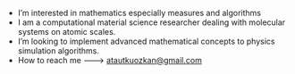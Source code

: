 
- I’m interested in mathematics especially measures and algorithms
- I am a computational material science researcher dealing with molecular systems on atomic scales.
- I’m looking to implement advanced mathematical concepts to physics simulation algorithms.
- How to reach me  --->  atautkuozkan@gmail.com

<!---
Ata-gith/Ata-gith is a ✨ special ✨ repository because its `README.md` (this file) appears on your GitHub profile.
You can click the Preview link to take a look at your changes.
--->
